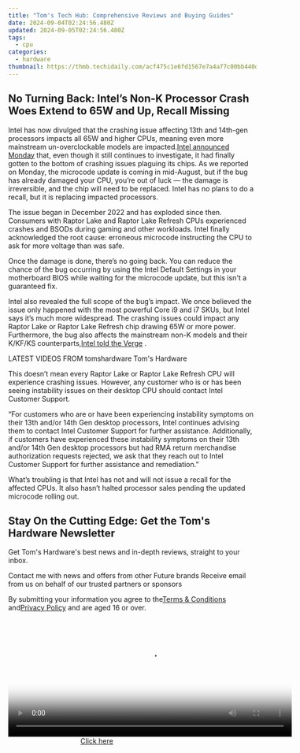```yaml
---
title: "Tom's Tech Hub: Comprehensive Reviews and Buying Guides"
date: 2024-09-04T02:24:56.480Z
updated: 2024-09-05T02:24:56.480Z
tags:
  - cpu
categories:
  - hardware
thumbnail: https://thmb.techidaily.com/acf475c1e6fd1567e7a4a77c00bb440d7e3dd85bc4408fc0f7550af9263318d9.jpg
---
```


## No Turning Back: Intel’s Non-K Processor Crash Woes Extend to 65W and Up, Recall Missing

Intel has now divulged that the crashing issue affecting 13th and 14th-gen processors impacts all 65W and higher CPUs, meaning even more mainstream un-overclockable models are impacted.[Intel announced Monday](https://www.tomshardware.com/pc-components/cpus/intel-finally-announces-a-solution-for-cpu-crashing-errors-claims-elevated-voltages-are-the-root-cause-fix-coming-by-mid-august) that, even though it still continues to investigate, it had finally gotten to the bottom of crashing issues plaguing its chips. As we reported on Monday, the microcode update is coming in mid-August, but if the bug has already damaged your CPU, you’re out of luck — the damage is irreversible, and the chip will need to be replaced. Intel has no plans to do a recall, but it is replacing impacted processors.

 The issue began in December 2022 and has exploded since then. Consumers with Raptor Lake and Raptor Lake Refresh CPUs experienced crashes and BSODs during gaming and other workloads. Intel finally acknowledged the root cause: erroneous microcode instructing the CPU to ask for more voltage than was safe.

 Once the damage is done, there’s no going back. You can reduce the chance of the bug occurring by using the Intel Default Settings in your motherboard BIOS while waiting for the microcode update, but this isn't a guaranteed fix.

 Intel also revealed the full scope of the bug’s impact. We once believed the issue only happened with the most powerful Core i9 and i7 SKUs, but Intel says it’s much more widespread. The crashing issues could impact any Raptor Lake or Raptor Lake Refresh chip drawing 65W or more power. Furthermore, the bug also affects the mainstream non-K models and their K/KF/KS counterparts,[Intel told the Verge](https://www.theverge.com/2024/7/26/24206529/intel-13th-14th-gen-crashing-instability-cpu-voltage-q-a) .

 LATEST VIDEOS FROM tomshardware Tom's Hardware

 This doesn’t mean every Raptor Lake or Raptor Lake Refresh CPU will experience crashing issues. However, any customer who is or has been seeing instability issues on their desktop CPU should contact Intel Customer Support.

 “For customers who are or have been experiencing instability symptoms on their 13th and/or 14th Gen desktop processors, Intel continues advising them to contact Intel Customer Support for further assistance. Additionally, if customers have experienced these instability symptoms on their 13th and/or 14th Gen desktop processors but had RMA return merchandise authorization requests rejected, we ask that they reach out to Intel Customer Support for further assistance and remediation.”

 What’s troubling is that Intel has not and will not issue a recall for the affected CPUs. It also hasn’t halted processor sales pending the updated microcode rolling out.

## Stay On the Cutting Edge: Get the Tom's Hardware Newsletter

 Get Tom's Hardware's best news and in-depth reviews, straight to your inbox.

 Contact me with news and offers from other Future brands  Receive email from us on behalf of our trusted partners or sponsors

 By submitting your information you agree to the[Terms & Conditions](https://futureplc.com/terms-conditions/) and[Privacy Policy](https://futureplc.com/privacy-policy/) and are aged 16 or over.


<ins class="adsbygoogle"
     style="display:block"
     data-ad-format="autorelaxed"
     data-ad-client="ca-pub-7571918770474297"
     data-ad-slot="1223367746"></ins>



<ins class="adsbygoogle"
     style="display:block"
     data-ad-client="ca-pub-7571918770474297"
     data-ad-slot="8358498916"
     data-ad-format="auto"
     data-full-width-responsive="true"></ins>



<!-- affiliate ads begin -->
<span id="1982457">
					<video width="576" height="240" style="cursor:pointer"
           poster="//a.impactradius-go.com/display-clicktoplayimage/1982457.png"
           onclick="if(!this.playClicked){this.play();this.setAttribute('controls',true);this.playClicked=true;}">
	   <source src="//a.impactradius-go.com/display-ad/22993-1982457">
	   <img src="//a.impactradius-go.com/display-clicktoplayimage/1982457.png" style="border: none; height: 100%; width: 100%; object-fit: contain">
	</video>
	<div style="width:360px;text-align:center"><a href="javascript:window.open(decodeURIComponent('https%3A%2F%2Fhomestyler.sjv.io%2Fc%2F5597632%2F1982457%2F22993'), '_blank');void(0);">Click here</a></div>
</span>
<img height="0" width="0" src="https://imp.pxf.io/i/5597632/1982457/22993" style="position:absolute;visibility:hidden;" border="0" />
<!-- affiliate ads end -->